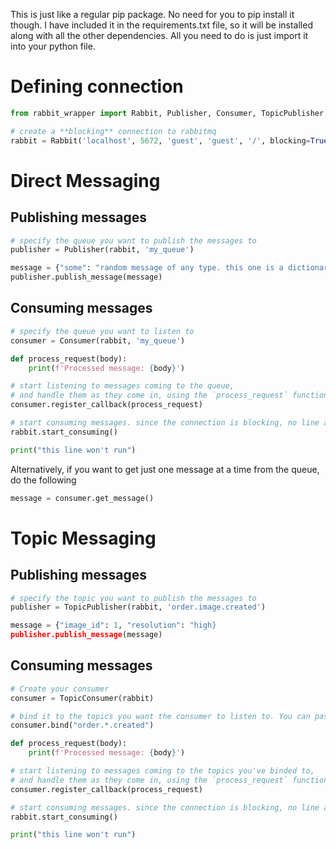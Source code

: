 This is just like a regular pip package. No need for you to pip install it though. I have included it in the requirements.txt file, so it will be installed along with all the other dependencies. All you need to do is just import it into your python file.

# Defining connection
```python
from rabbit_wrapper import Rabbit, Publisher, Consumer, TopicPublisher, TopicConsumer

# create a **blocking** connection to rabbitmq
rabbit = Rabbit('localhost', 5672, 'guest', 'guest', '/', blocking=True)
```

# Direct Messaging
## Publishing messages
```python
# specify the queue you want to publish the messages to
publisher = Publisher(rabbit, 'my_queue')

message = {"some": "random message of any type. this one is a dictionary."}
publisher.publish_message(message)
```

## Consuming messages
```python
# specify the queue you want to listen to
consumer = Consumer(rabbit, 'my_queue')

def process_request(body):
    print(f'Processed message: {body}')

# start listening to messages coming to the queue,
# and handle them as they come in, using the `process_request` function
consumer.register_callback(process_request)

# start consuming messages. since the connection is blocking, no line after this will run.
rabbit.start_consuming()

print("this line won't run")
```

Alternatively, if you want to get just one message at a time from the queue, do the following
```python
message = consumer.get_message()
```

# Topic Messaging
## Publishing messages
```python
# specify the topic you want to publish the messages to
publisher = TopicPublisher(rabbit, 'order.image.created')

message = {"image_id": 1, "resolution": "high}
publisher.publish_message(message)
```

## Consuming messages
```python
# Create your consumer
consumer = TopicConsumer(rabbit)

# bind it to the topics you want the consumer to listen to. You can pass a topic, or a list of topics, that you want this consumer to listen to
consumer.bind("order.*.created")

def process_request(body):
    print(f'Processed message: {body}')

# start listening to messages coming to the topics you've binded to,
# and handle them as they come in, using the `process_request` function
consumer.register_callback(process_request)

# start consuming messages. since the connection is blocking, no line after this will run.
rabbit.start_consuming()

print("this line won't run")
```
